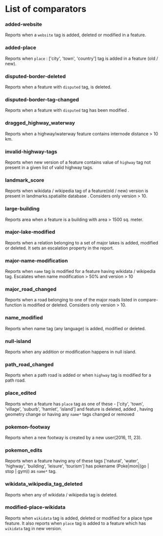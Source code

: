 # List of comparators

### added-website

Reports when a `website` tag is added, deleted or modified in a feature.

### added-place

Reports when `place` : ['city', 'town', 'country'] tag is added in a feature (old / new).

### disputed-border-deleted

Reports when a feature with `disputed` tag, is deleted.

### disputed-border-tag-changed

Reports when a feature with `disputed` tag has been modified .

### dragged_highway_waterway

Reports when a highway/waterway feature contains internode distance > 10 km.

### invalid-highway-tags

Reports when new version of a feature contains value of `highway` tag not present in a given list of valid highway tags.

### landmark_score

Reports when wikidata / wikipedia tag of a feature(old / new) version is present in landmarks.spatialite database . Considers only version > 10.

### large-building

Reports area when a feature is a building with area > 1500 sq. meter.

### major-lake-modified

Reports when a relation belonging to a set of major lakes is added, modified or deleted. It sets an escalation property in the report.

### major-name-modification

Reports when `name` tag is modified for a feature having wikidata / wikipedia tag.  Escalates when name modification > 50% and version > 10

### major_road_changed

Reports when a road belonging to one of the major roads listed in compare-function is modified or deleted. Considers only version > 10.

### name_modified

Reports when name tag (any language) is added, modified or deleted.

### null-island

Reports when any addition or modification happens in null island.

### path_road_changed

Reports when a path road is added or when `highway` tag is modified for a path road.

### place_edited

Reports when a feature has `place` tag as one of these - ['city', 'town', 'village', 'suburb', 'hamlet', 'island'] and feature is deleted, added , having geometry change or having any `name*` tags changed or removed

### pokemon-footway

Reports when a new footway is created by a new user(2016, 11, 23).

### pokemon_edits

Reports when a feature having any of these tags ['natural', 'water', 'highway', 'building', 'leisure', 'tourism'] has pokename (Poke|mon|(go | stop | gym)) as `name*` tag.

### wikidata_wikipedia_tag_deleted

Reports when any of wikidata / wikipedia tag is deleted.

### modified-place-wikidata

Reports when `wikidata` tag is added, deleted or modified for a place type feature. It also reports when `place` tag is added to a feature which has `wikidata` tag in new version.
